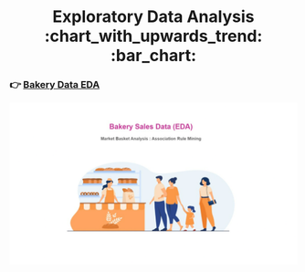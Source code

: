 <!-- code for heading -->
<h1  align="center">Exploratory Data Analysis :chart_with_upwards_trend: :bar_chart:</h1>



<!-- code for bakery img -->

###  :point_right:  [Bakery Data EDA](https://github.com/00arunkumar/Exploratory-Data-Analysis/blob/main/Bakery%20Sales%20Data%20(EDA)/Bakery%20Sales%20Data%20(EDA).ipynb)
<p align="center">
  <img src="https://github.com/00arunkumar/Exploratory-Data-Analysis/blob/main/Bakery%20Sales%20Data%20(EDA)/Bakery%20shop%20img.png">
</p>


